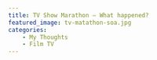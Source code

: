 ```yaml
---
title: TV Show Marathon – What happened?
featured_image: tv-matathon-soa.jpg
categories:
    - My Thoughts
    - Film TV
---
```

